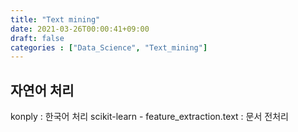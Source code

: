 ```yaml
---
title: "Text mining"
date: 2021-03-26T00:00:41+09:00
draft: false
categories : ["Data_Science", "Text_mining"]
---
```


## 자연어 처리


konply : 한국어 처리
scikit-learn - feature_extraction.text : 문서 전처리 